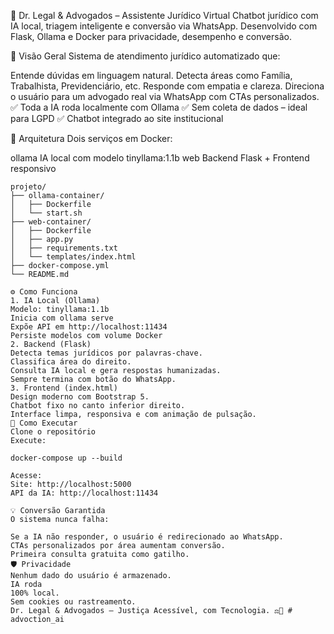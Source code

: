 📄 Dr. Legal & Advogados – Assistente Jurídico Virtual
Chatbot jurídico com IA local, triagem inteligente e conversão via WhatsApp.
Desenvolvido com Flask, Ollama e Docker para privacidade, desempenho e conversão. 

🚀 Visão Geral
Sistema de atendimento jurídico automatizado que:

Entende dúvidas em linguagem natural.
Detecta áreas como Família, Trabalhista, Previdenciário, etc.
Responde com empatia e clareza.
Direciona o usuário para um advogado real via WhatsApp com CTAs personalizados.
✅ Toda a IA roda localmente com Ollama
✅ Sem coleta de dados – ideal para LGPD
✅ Chatbot integrado ao site institucional


🔧 Arquitetura
Dois serviços em Docker:

ollama
IA local com modelo
tinyllama:1.1b
web
Backend Flask + Frontend responsivo


```
projeto/
├── ollama-container/
│   ├── Dockerfile
│   └── start.sh
├── web-container/
│   ├── Dockerfile
│   ├── app.py
│   ├── requirements.txt
│   └── templates/index.html
├── docker-compose.yml
└── README.md

⚙️ Como Funciona
1. IA Local (Ollama)
Modelo: tinyllama:1.1b
Inicia com ollama serve
Expõe API em http://localhost:11434
Persiste modelos com volume Docker
2. Backend (Flask)
Detecta temas jurídicos por palavras-chave.
Classifica área do direito.
Consulta IA local e gera respostas humanizadas.
Sempre termina com botão do WhatsApp.
3. Frontend (index.html)
Design moderno com Bootstrap 5.
Chatbot fixo no canto inferior direito.
Interface limpa, responsiva e com animação de pulsação.
🐳 Como Executar
Clone o repositório
Execute:

docker-compose up --build

Acesse:
Site: http://localhost:5000
API da IA: http://localhost:11434

💡 Conversão Garantida
O sistema nunca falha:

Se a IA não responder, o usuário é redirecionado ao WhatsApp.
CTAs personalizados por área aumentam conversão.
Primeira consulta gratuita como gatilho.
🛡️ Privacidade
Nenhum dado do usuário é armazenado.
IA roda
100% local.
Sem cookies ou rastreamento.
Dr. Legal & Advogados – Justiça Acessível, com Tecnologia. ⚖️💙 # advoction_ai

